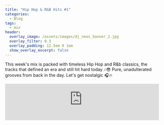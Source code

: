 ```yaml
---
title: "Hip Hop & R&B Hits #1"
categories:
  - Blog
tags:
  - mix
header:
  overlay_image: /assets/images/dj_neos_banner_2.jpg
  overlay_filter: 0.3
  overlay_padding: 12.5em 0 1em
  show_overlay_excerpt: false
---
```


 This week's mix is packed with timeless Hip Hop and R&b classics, the tracks that defined an era and still hit hard today 🎶😎 Pure, unadulterated grooves from back in the day. Let's get nostalgic 🎧🔥

<iframe width="100%" height="120" src="https://player-widget.mixcloud.com/widget/iframe/?hide_cover=1&feed=%2Fn3os%2Fweekly-mix-urban-20250125%2F" frameborder="0" ></iframe>
